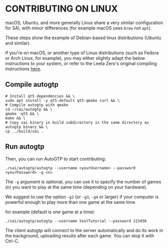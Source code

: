 # CONTRIBUTING ON LINUX

macOS, Ubuntu, and more generally Linux share a very similar configuration for SAI,
 with minor differences (for example macOS uses `brew` not `apt`).

These steps show the example of Debian-based linux distributions (Ubuntu and similar).

If you're on macOS, or another type of Linux distributions (such as Fedora or Arch
 Linux, for example), you may either slightly adapt the below instructions to your
 system, or refer to the Leela Zero's original compiling instructions
 [here](https://github.com/leela-zero/leela-zero#compiling-autogtp-andor-leela-zero).

## Compile autogtp

```Shell
# Install qt5 dependencies && \
sudo apt install -y qt5-default qt5-qmake curl && \
# Compile autogtp with qmake
cd ~/sai/autogtp && \
qmake -qt5 && \
make && \
# Copy sai binary in build subdirectory in the same directory as autogtp binary && \
cp ../build/sai .
```

## Run autogtp

Then, you can run AutoGTP to start contributing:

```Shell
./sai/autogtp/autogtp --username <yourUsername> --password <yourPassword> -g <n>
```

The `-g` argument is optional, you can use it to specify the number of games (n)
 you want to play at the same time (depending on your hardware).

We suggest to use the option `-g2` (or `-g3`, `-g4` or larger) if your computer
 is powerful enough to play more than one game at the same time.

for example (default is one game at a time):

```Shell
./sai/autogtp/autogtp --username testTutorial --password 123456
```

The client autogtp will connect to the server automatically and do its
work in the background, uploading results after each game. You can
stop it with Ctrl-C.
